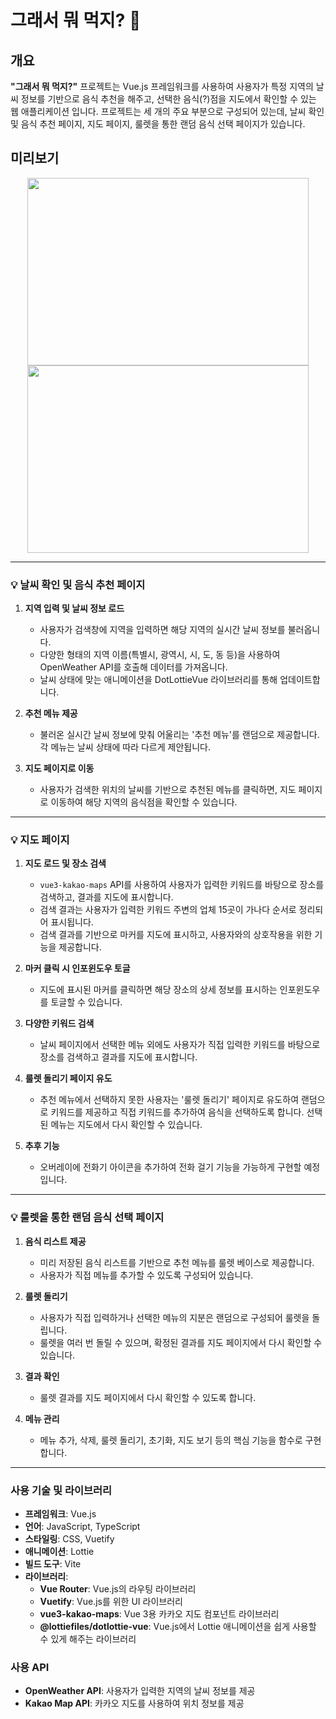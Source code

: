 
# 그래서 뭐 먹지? 🤔

## 개요

**"그래서 뭐 먹지?"** 프로젝트는 Vue.js 프레임워크를 사용하여 사용자가 특정 지역의 날씨 정보를 기반으로 음식 추천을 해주고, 선택한 음식(?)점을 지도에서 확인할 수 있는 웹 애플리케이션 입니다. 프로젝트는 세 개의 주요 부분으로 구성되어 있는데, 날씨 확인 및 음식 추천 페이지, 지도 페이지, 룰렛을 통한 랜덤 음식 선택 페이지가 있습니다.


## 미리보기

<p align="center">
<img src="https://github.com/user-attachments/assets/1f74064f-bff4-4507-ab35-fd30513057e6" width=450px height=300px />
<img src="https://github.com/user-attachments/assets/ff42389a-177d-43c0-a3db-47752f59d597" width=450px height=300px />  
</p>

---

### 💡 날씨 확인 및 음식 추천 페이지

1. **지역 입력 및 날씨 정보 로드**
    - 사용자가 검색창에 지역을 입력하면 해당 지역의 실시간 날씨 정보를 불러옵니다.
    - 다양한 형태의 지역 이름(특별시, 광역시, 시, 도, 동 등)을 사용하여 OpenWeather API를 호출해 데이터를 가져옵니다.
    - 날씨 상태에 맞는 애니메이션을 DotLottieVue 라이브러리를 통해 업데이트합니다.
      
2. **추천 메뉴 제공**
    - 불러온 실시간 날씨 정보에 맞춰 어울리는 '추천 메뉴'를 랜덤으로 제공합니다. 각 메뉴는 날씨 상태에 따라 다르게 제안됩니다.
      
3. **지도 페이지로 이동**
    - 사용자가 검색한 위치의 날씨를 기반으로 추천된 메뉴를 클릭하면, 지도 페이지로 이동하여 해당 지역의 음식점을 확인할 수 있습니다.

---

### 💡 지도 페이지

1. **지도 로드 및 장소 검색**
    - `vue3-kakao-maps` API를 사용하여 사용자가 입력한 키워드를 바탕으로 장소를 검색하고, 결과를 지도에 표시합니다.
    - 검색 결과는 사용자가 입력한 키워드 주변의 업체 15곳이 가나다 순서로 정리되어 표시됩니다.
    - 검색 결과를 기반으로 마커를 지도에 표시하고, 사용자와의 상호작용을 위한 기능을 제공합니다.
      
2. **마커 클릭 시 인포윈도우 토글**
    - 지도에 표시된 마커를 클릭하면 해당 장소의 상세 정보를 표시하는 인포윈도우를 토글할 수 있습니다.
      
3. **다양한 키워드 검색**
    - 날씨 페이지에서 선택한 메뉴 외에도 사용자가 직접 입력한 키워드를 바탕으로 장소를 검색하고 결과를 지도에 표시합니다.
      
4. **룰렛 돌리기 페이지 유도**
    - 추천 메뉴에서 선택하지 못한 사용자는 '룰렛 돌리기' 페이지로 유도하여 랜덤으로 키워드를 제공하고 직접 키워드를 추가하여 음식을 선택하도록 합니다. 선택된 메뉴는 지도에서 다시 확인할 수 있습니다.
      
5. **추후 기능**
    - 오버레이에 전화기 아이콘을 추가하여 전화 걸기 기능을 가능하게 구현할 예정입니다.

---

### 💡 룰렛을 통한 랜덤 음식 선택 페이지

1. **음식 리스트 제공**
    - 미리 저장된 음식 리스트를 기반으로 추천 메뉴를 룰렛 베이스로 제공합니다.
    - 사용자가 직접 메뉴를 추가할 수 있도록 구성되어 있습니다.
      
2. **룰렛 돌리기**
    - 사용자가 직접 입력하거나 선택한 메뉴의 지분은 랜덤으로 구성되어 룰렛을 돌립니다.
    - 룰렛을 여러 번 돌릴 수 있으며, 확정된 결과를 지도 페이지에서 다시 확인할 수 있습니다.
      
3. **결과 확인**
    - 룰렛 결과를 지도 페이지에서 다시 확인할 수 있도록 합니다.
      
4. **메뉴 관리**
    - 메뉴 추가, 삭제, 룰렛 돌리기, 초기화, 지도 보기 등의 핵심 기능을 함수로 구현합니다.

---

### 사용 기술 및 라이브러리

- **프레임워크**: Vue.js
- **언어**: JavaScript, TypeScript
- **스타일링**: CSS, Vuetify
- **애니메이션**: Lottie
- **빌드 도구**: Vite
- **라이브러리**:
    - **Vue Router**: Vue.js의 라우팅 라이브러리
    - **Vuetify**: Vue.js를 위한 UI 라이브러리
    - **vue3-kakao-maps**: Vue 3용 카카오 지도 컴포넌트 라이브러리
    - **@lottiefiles/dotlottie-vue**: Vue.js에서 Lottie 애니메이션을 쉽게 사용할 수 있게 해주는 라이브러리

### 사용 API

- **OpenWeather API**: 사용자가 입력한 지역의 날씨 정보를 제공
- **Kakao Map API**: 카카오 지도를 사용하여 위치 정보를 제공


